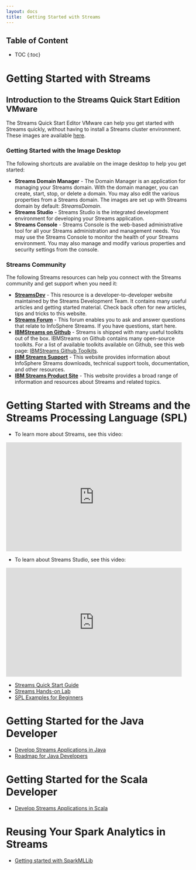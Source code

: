 ```yaml
---
layout: docs
title:  Getting Started with Streams
---
```


## Table of Content
* TOC
{:toc}

#  Getting Started with Streams

## Introduction to the Streams Quick Start Edition VMware

The Streams Quick Start Editor VMware can help you get started with Streams quickly, without having to install a Streams cluster environment. These images are available [here](http://www.ibm.com/analytics/us/en/technology/stream-computing/).

### Getting Started with the Image Desktop

The following shortcuts are available on the image desktop to help you get started: 

* **Streams Domain Manager** - The Domain Manager is an application for managing your Streams domain.  With the domain manager, you can create, start, stop, or delete a domain.  You may also edit the various properties from a Streams domain.  The images are set up with Streams domain by default:  *StreamsDomain*.  
* **Streams Studio** - Streams Studio is the integrated development environment for developing your Streams application.  
* **Streams Console** - Streams Console is the web-based administrative tool for all your Streams administration and management needs.  You may use the Streams Console to monitor the health of your Streams environment.  You may also manage and modify various properties and security settings from the console.

### Streams Community
The following Streams resources can help you connect with the Streams community and get support when you need it:

* **[StreamsDev](https://developer.ibm.com/streamsdev/)** - This resource is a developer-to-developer website maintained by the Streams Development Team.  It contains many useful articles and getting started material.  Check back often for new articles, tips and tricks to this website.
* **[Streams Forum](https://www.ibmdw.net/answers/questions/?community=streamsdev&sort=newest&refine=none)** - This forum enables you to ask and answer questions that relate to InfoSphere Streams. If you have questions, start here.
* **[IBMStreams on Github](http://ibmstreams.github.io)** - Streams is shipped with many useful toolkits out of the box.  IBMStreams on Github  contains many open-source toolkits.  For a list of available toolkits available on Github, see this web page:  [IBMStreams Github Toolkits](https://developer.ibm.com/streamsdev/docs/github-projects-overview/).
* **[IBM Streams Support](http://www.ibm.com/support/entry/portal/Overview/Software/Information_Management/InfoSphere_Streams)** - This website provides information about InfoSphere Streams downloads, technical support tools, documentation, and other resources.
* **[IBM Streams Product Site](http://www.ibm.com/software/data/infosphere/streams)** - This website provides a broad range of information and resources about Streams and related topics.

# Getting Started with Streams and the Streams Processing Language (SPL)

* To learn more about Streams, see this video:

<iframe width="480" height="298" src="https://www.youtube.com/embed/HLHGRy7Hif4" frameborder="0" allowfullscreen></iframe>

* To learn about Streams Studio, see this video:  

<iframe width="480" height="298" src="https://www.youtube.com/embed/ir_nUv4maL4" frameborder="0" allowfullscreen></iframe>


* [Streams Quick Start Guide](https://developer.ibm.com/streamsdev/?p=5686)
* [Streams Hands-on Lab](https://developer.ibm.com/streamsdev/docs/introductory-lab-for-streams-4-0-1/)
* [SPL Examples for Beginners](https://developer.ibm.com/streamsdev/docs/spl-examples-beginners/)

# Getting Started for the Java Developer

* [Develop Streams Applications in Java](http://ibmstreams.github.io/streamsx.topology/)
* [Roadmap for Java Developers](https://developer.ibm.com/streamsdev/docs/roadmap-for-java-developer/)

# Getting Started for the Scala Developer

* [Develop Streams Applications in Scala](http://ibmstreams.github.io/streamsx.topology/)

# Reusing Your Spark Analytics in Streams

* [Getting started with SparkMLLib](http://ibmstreams.github.io/streamsx.sparkMLLib/)

